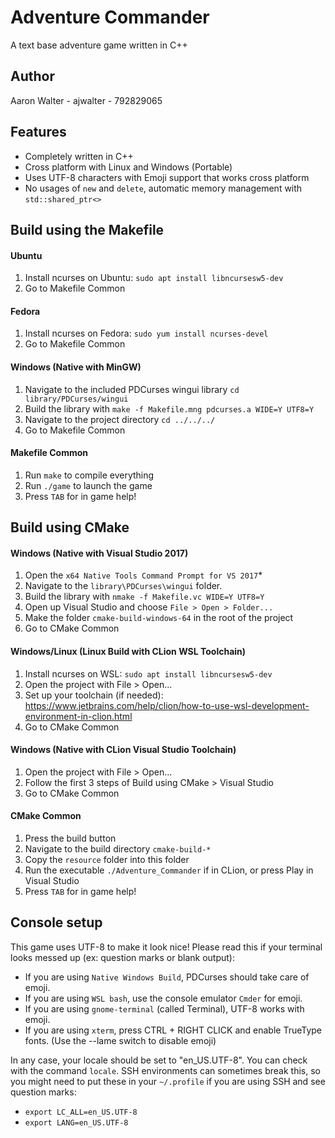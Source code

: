 # Adventure Commander
A text base adventure game written in C++

## Author
Aaron Walter - ajwalter - 792829065

## Features
- Completely written in C++
- Cross platform with Linux and Windows (Portable)
- Uses UTF-8 characters with Emoji support that works cross platform
- No usages of `new` and `delete`, automatic memory management with `std::shared_ptr<>`

## Build using the Makefile
#### Ubuntu
1. Install ncurses on Ubuntu: `sudo apt install libncursesw5-dev`
2. Go to Makefile Common

#### Fedora
1. Install ncurses on Fedora: `sudo yum install ncurses-devel`
2. Go to Makefile Common

#### Windows (Native with MinGW)
1. Navigate to the included PDCurses wingui library `cd library/PDCurses/wingui`
2. Build the library with `make -f Makefile.mng pdcurses.a WIDE=Y UTF8=Y`
3. Navigate to the project directory `cd ../../../`
4. Go to Makefile Common

#### Makefile Common
1. Run `make` to compile everything
2. Run `./game` to launch the game
3. Press `TAB` for in game help!

## Build using CMake
#### Windows (Native with Visual Studio 2017)
1. Open the `x64 Native Tools Command Prompt for VS 2017`*
2. Navigate to the `library\PDCurses\wingui` folder.
3. Build the library with `nmake -f Makefile.vc WIDE=Y UTF8=Y`
4. Open up Visual Studio and choose `File > Open > Folder...`
5. Make the folder `cmake-build-windows-64` in the root of the project
6. Go to CMake Common

#### Windows/Linux (Linux Build with CLion WSL Toolchain)
1. Install ncurses on WSL: `sudo apt install libncursesw5-dev`
2. Open the project with File > Open...
3. Set up your toolchain (if needed): https://www.jetbrains.com/help/clion/how-to-use-wsl-development-environment-in-clion.html
4. Go to CMake Common

#### Windows (Native with CLion Visual Studio Toolchain)
1. Open the project with File > Open...
2. Follow the first 3 steps of Build using CMake > Visual Studio
3. Go to CMake Common

#### CMake Common
1. Press the build button
2. Navigate to the build directory `cmake-build-*`
3. Copy the `resource` folder into this folder
4. Run the executable `./Adventure_Commander` if in CLion, or press Play in Visual Studio
5. Press `TAB` for in game help!

## Console setup
This game uses UTF-8 to make it look nice! Please read this if your terminal 
looks messed up (ex: question marks or blank output):

- If you are using `Native Windows Build`, PDCurses should take care of emoji.
- If you are using `WSL bash`, use the console emulator `Cmder` for emoji.
- If you are using `gnome-terminal` (called Terminal), UTF-8 works with emoji. 
- If you are using `xterm`, press CTRL + RIGHT CLICK and enable TrueType fonts.
  (Use the --lame switch to disable emoji)

In any case, your locale should be set to "en_US.UTF-8". You can check with the
command `locale`. SSH environments can sometimes break this, so you might need
to put these in your `~/.profile` if you are using SSH and see question marks:

- `export LC_ALL=en_US.UTF-8`
- `export LANG=en_US.UTF-8`
